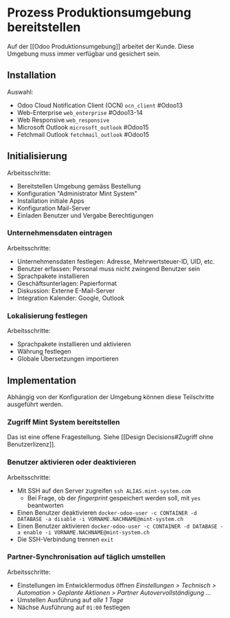 # Prozess Produktionsumgebung bereitstellen

Auf der [[Odoo Produktionsumgebung]] arbeitet der Kunde. Diese Umgebung muss immer verfügbar und gesichert sein.

## Installation

Auswahl:
* Odoo Cloud Notification Client (OCN) `ocn_client` #Odoo13
* Web-Enterprise `web_enterprise` #Odoo13-14
* Web Responsive  `web_responsive`
* Microsoft Outlook `microsoft_outlook` #Odoo15 
* Fetchmail Outlook  `fetchmail_outlook` #Odoo15 

## Initialisierung

Arbeitsschritte:
* Bereitstellen Umgebung gemäss Bestellung
* Konfiguration "Administrator Mint System"
* Installation initiale Apps
* Konfiguration Mail-Server
* Einladen Benutzer und Vergabe Berechtigungen

### Unternehmensdaten eintragen

Arbeitsschritte:
* Unternehmensdaten festlegen: Adresse, Mehrwertsteuer-ID, UID, etc.
* Benutzer erfassen: Personal muss nicht zwingend Benutzer sein
* Sprachpakete installieren
* Geschäftsunterlagen: Papierformat
* Diskussion: Externe E-Mail-Server
* Integration Kalender: Google, Outlook

### Lokalisierung festlegen

Arbeitsschritte:
* Sprachpakete installieren und aktivieren
* Währung festlegen
* Globale Übersetzungen importieren

## Implementation

Abhängig von der Konfiguration der Umgebung können diese Teilschritte ausgeführt werden.

### Zugriff Mint System bereitstellen

Das ist eine offene Fragestellung. Siehe [[Design Decisions#Zugriff ohne Benutzerlizenz]].

### Benutzer aktivieren oder deaktivieren

Arbeitsschritte:
* Mit SSH auf den Server zugreifen `ssh ALIAS.mint-system.com`
	* Bei Frage, ob der *fingerprint* gespeichert werden soll, mit `yes` beantworten
* Einen Benutzer deaktivieren `docker-odoo-user -c CONTAINER -d DATABASE -a disable -i VORNAME.NACHNAME@mint-system.ch`
* Einen Benutzer aktivieren `docker-odoo-user -c CONTAINER -d DATABASE -a enable -i VORNAME.NACHNAME@mint-system.ch`
* Die SSH-Verbindung trennen `exit`

### Partner-Synchronisation auf täglich umstellen

Arbeitsschritte:
* Einstellungen im Entwicklermodus öffnen *Einstellungen > Technisch > Automation > Geplante Aktionen > Partner Autovervollständigung ...*
* Umstellen Ausführung auf *alle 1 Tage*
* Nächse Ausführung auf `01:00` festlegen